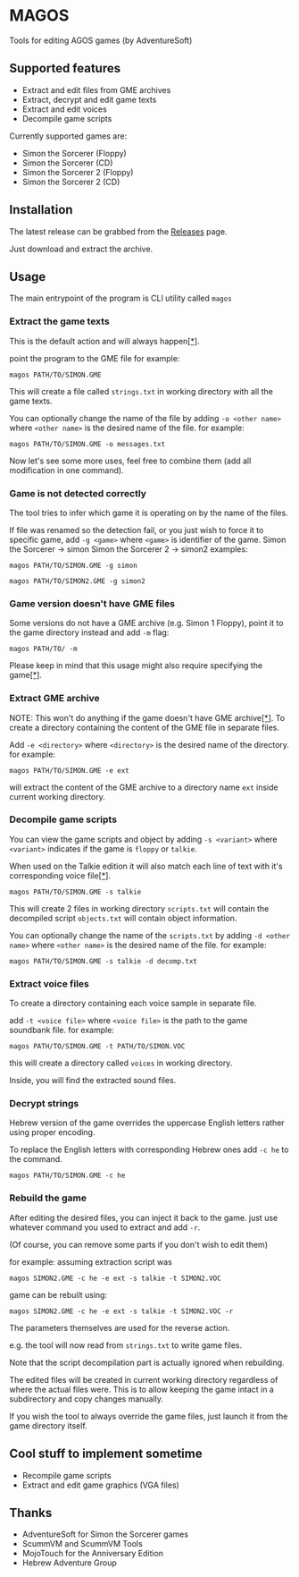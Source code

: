 # MAGOS
Tools for editing AGOS games (by AdventureSoft)

## Supported features
- Extract and edit files from GME archives
- Extract, decrypt and edit game texts
- Extract and edit voices
- Decompile game scripts

Currently supported games are:
- Simon the Sorcerer (Floppy)
- Simon the Sorcerer (CD)
- Simon the Sorcerer 2 (Floppy)
- Simon the Sorcerer 2 (CD)

## Installation
The latest release can be grabbed from the [Releases](https://github.com/BLooperZ/magos/releases) page.

Just download and extract the archive.

## Usage

The main entrypoint of the program is CLI utility called `magos`

### Extract the game texts
This is the default action and will always happen[[*]](#rebuild-the-game).

point the program to the GME file
for example:
```
magos PATH/TO/SIMON.GME
```
This will create a file called `strings.txt` in working directory with all the game texts.

You can optionally change the name of the file by adding `-o <other name>` where `<other name>` is the desired name of the file.
for example:
```
magos PATH/TO/SIMON.GME -o messages.txt
```

Now let's see some more uses, feel free to combine them (add all modification in one command).

### Game is not detected correctly
The tool tries to infer which game it is operating on by the name of the files.

If file was renamed so the detection fail, or you just wish to force it to specific game, add `-g <game>` where `<game>` is identifier of the game.
Simon the Sorcerer -> simon
Simon the Sorcerer 2 -> simon2
examples:
```
magos PATH/TO/SIMON.GME -g simon
```
```
magos PATH/TO/SIMON2.GME -g simon2
```

### Game version doesn't have GME files
Some versions do not have a GME archive (e.g. Simon 1 Floppy),
point it to the game directory instead and add `-m` flag:
```
magos PATH/TO/ -m
```
Please keep in mind that this usage might also require specifying the game[[*]](#game-is-not-detected-correctly).

### Extract GME archive
NOTE: This won't do anything if the game doesn't have GME archive[[*]](#game-version-doesnt-have-gme-files).
To create a directory containing the content of the GME file in separate files.

Add `-e <directory>` where `<directory>` is the desired name of the directory.
for example:
```
magos PATH/TO/SIMON.GME -e ext
```
will extract the content of the GME archive to a directory name `ext` inside current working directory.

### Decompile game scripts
You can view the game scripts and object by adding `-s <variant>` where `<variant>` indicates if the game is `floppy` or `talkie`.

When used on the Talkie edition it will also match each line of text with it's corresponding voice file[[*]](#extract-voice-files).
```
magos PATH/TO/SIMON.GME -s talkie
```
This will create 2 files in working directory
`scripts.txt` will contain the decompiled script
`objects.txt` will contain object information.

You can optionally change the name of the `scripts.txt` by adding `-d <other name>` where `<other name>` is the desired name of the file.
for example:
```
magos PATH/TO/SIMON.GME -s talkie -d decomp.txt
```

### Extract voice files
To create a directory containing each voice sample in separate file.

add `-t <voice file>` where `<voice file>` is the path to the game soundbank file.
for example:
```
magos PATH/TO/SIMON.GME -t PATH/TO/SIMON.VOC
```
this will create a directory called `voices` in working directory.

Inside, you will find the extracted sound files.

### Decrypt strings
Hebrew version of the game overrides the uppercase English letters rather using proper encoding.

To replace the English letters with corresponding Hebrew ones
add `-c he` to the command.
```
magos PATH/TO/SIMON.GME -c he
```

### Rebuild the game
After editing the desired files, you can inject it back to the game.
just use whatever command you used to extract and add `-r`.

(Of course, you can remove some parts if you don't wish to edit them)

for example:
assuming extraction script was
```
magos SIMON2.GME -c he -e ext -s talkie -t SIMON2.VOC
```
game can be rebuilt using:
```
magos SIMON2.GME -c he -e ext -s talkie -t SIMON2.VOC -r
```
The parameters themselves are used for the reverse action.

e.g. the tool will now read from `strings.txt` to write game files.

Note that the script decompilation part is actually ignored when rebuilding.

The edited files will be created in current working directory regardless of where the actual files were.
This is to allow keeping the game intact in a subdirectory and copy changes manually.

If you wish the tool to always override the game files, just launch it from the game directory itself.

## Cool stuff to implement sometime
* Recompile game scripts
* Extract and edit game graphics (VGA files)

## Thanks
* AdventureSoft for Simon the Sorcerer games
* ScummVM and ScummVM Tools
* MojoTouch for the Anniversary Edition
* Hebrew Adventure Group
